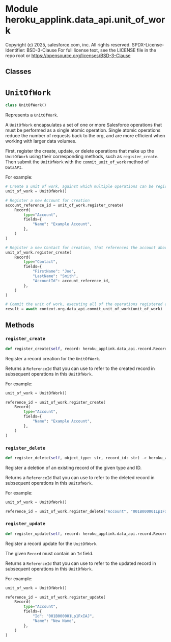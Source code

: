 Module heroku_applink.data_api.unit_of_work
===========================================
Copyright (c) 2025, salesforce.com, inc.
All rights reserved.
SPDX-License-Identifier: BSD-3-Clause
For full license text, see the LICENSE file in the repo root or https://opensource.org/licenses/BSD-3-Clause

Classes
-------

<!-- python-unitofwork.md -->
# `UnitOfWork`

```python
class UnitOfWork()
```
Represents a `UnitOfWork`.

A `UnitOfWork` encapsulates a set of one or more Salesforce operations that must be
performed as a single atomic operation. Single atomic operations reduce the number of
requests back to the org, and are more efficient when working with larger data volumes.

First, register the create, update, or delete operations that make up the `UnitOfWork`
using their corresponding methods, such as `register_create`. Then submit the `UnitOfWork`
with the `commit_unit_of_work` method of `DataAPI`.

For example:

```python
# Create a unit of work, against which multiple operations can be registered.
unit_of_work = UnitOfWork()

# Register a new Account for creation
account_reference_id = unit_of_work.register_create(
    Record(
        type="Account",
        fields={
            "Name": "Example Account",
        },
    )
)

# Register a new Contact for creation, that references the account above.
unit_of_work.register_create(
    Record(
        type="Contact",
        fields={
            "FirstName": "Joe",
            "LastName": "Smith",
            "AccountId": account_reference_id,
        },
    )
)

# Commit the unit of work, executing all of the operations registered above.
result = await context.org.data_api.commit_unit_of_work(unit_of_work)
```

## Methods

### `register_create`

```python
def register_create(self, record: heroku_applink.data_api.record.Record) ‑> heroku_applink.data_api.reference_id.ReferenceId
```
Register a record creation for the `UnitOfWork`.

Returns a `ReferenceId` that you can use to refer to the created record in subsequent operations in this
`UnitOfWork`.

For example:

```python
unit_of_work = UnitOfWork()

reference_id = unit_of_work.register_create(
    Record(
        type="Account",
        fields={
            "Name": "Example Account",
        },
    )
)
```

### `register_delete`

```python
def register_delete(self, object_type: str, record_id: str) ‑> heroku_applink.data_api.reference_id.ReferenceId
```
Register a deletion of an existing record of the given type and ID.

Returns a `ReferenceId` that you can use to refer to the deleted record in subsequent operations in this
`UnitOfWork`.

For example:

```python
unit_of_work = UnitOfWork()

reference_id = unit_of_work.register_delete("Account", "001B000001Lp1FxIAJ")
```

### `register_update`

```python
def register_update(self, record: heroku_applink.data_api.record.Record) ‑> heroku_applink.data_api.reference_id.ReferenceId
```
Register a record update for the `UnitOfWork`.

The given `Record` must contain an `Id` field.

Returns a `ReferenceId` that you can use to refer to the updated record in subsequent operations in this
`UnitOfWork`.

For example:

```python
unit_of_work = UnitOfWork()

reference_id = unit_of_work.register_update(
    Record(
        type="Account",
        fields={
            "Id": "001B000001Lp1FxIAJ",
            "Name": "New Name",
        },
    )
)
```